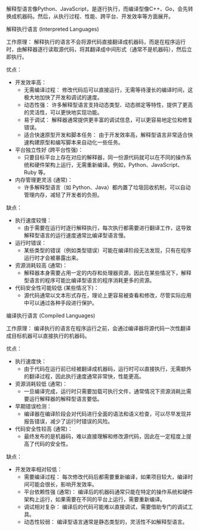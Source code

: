 解释型语言像Python、JavaScript，是逐行执行，而编译型像C++、Go，会先转换成机器码。然后，从执行过程、性能、跨平台、开发效率等方面展开。

解释执行语言 (Interpreted Languages)

工作原理： 解释执行的语言不会将源代码直接翻译成机器码，而是在程序运行时，由解释器逐行读取源代码，将其翻译成中间形式（通常不是机器码），然后立即执行。

优点：

- 开发效率高：
  - 无需编译过程： 修改代码后可以直接运行，无需等待漫长的编译时间，这极大地加快了开发和调试的速度。
  - 动态性强： 许多解释型语言支持动态类型、动态绑定等特性，提供了更高的灵活性，可以更快地实现功能。
  - 易于调试： 解释器通常提供更丰富的调试信息，可以更容易地定位和修复错误。
  - 适合快速原型开发和脚本任务： 由于开发效率高，解释型语言非常适合快速构建原型和编写脚本来自动化一些任务。
- 平台独立性好 (跨平台性强)：
  - 只要目标平台上存在对应的解释器，同一份源代码就可以在不同的操作系统和硬件架构上运行，无需重新编译。例如，Python、JavaScript、Ruby 等。
- 内存管理更灵活 (通常)：
  - 许多解释型语言（如 Python、Java）都内置了垃圾回收机制，可以自动管理内存，减轻了开发者的负担。

缺点：

- 执行速度较慢：
    - 由于需要在运行时逐行解释执行，每次执行都需要进行翻译工作，这导致解释型语言的运行速度通常比编译型语言慢。
- 运行时错误：
    - 某些类型的错误（例如类型错误）可能在编译阶段无法发现，只有在程序运行时才会被暴露出来。
- 资源消耗较高 (通常)：
    - 解释器本身需要占用一定的内存和处理器资源，因此在某些情况下，解释型语言的程序可能比编译型语言的程序消耗更多的资源。
- 代码安全性可能较低 (某些情况下)：
    - 源代码通常以文本形式存在，理论上更容易被查看和修改，尽管实际应用中可以通过各种手段进行保护。

编译执行语言 (Compiled Languages)

工作原理： 编译执行的语言在程序运行之前，会通过编译器将源代码一次性翻译成目标机器可以直接执行的机器码。

优点：

- 执行速度快：
    - 由于代码在运行前已经被翻译成机器码，运行时可以直接执行，无需额外的翻译过程，因此执行速度通常非常快，性能更高。
- 资源消耗较低 (通常)：
    - 一旦编译完成，运行时只需要加载可执行文件，通常情况下资源消耗比需要运行解释器的解释型语言要低。
- 早期错误检测：
    - 编译器在编译阶段会对代码进行全面的语法和语义检查，可以尽早发现并报告错误，减少了运行时错误的风险。
- 代码安全性较高 (通常)：
    - 最终发布的是机器码，难以直接理解和修改源代码，因此在一定程度上提高了代码的安全性。

缺点：

- 开发效率相对较低：
    - 需要编译过程： 每次修改代码后都需要重新编译，如果项目较大，编译时间可能会很长，影响开发效率。
    - 平台依赖性强 (通常)：
     编译后的机器码通常只能在特定的操作系统和硬件架构上运行，如果需要在不同的平台上运行，需要重新编译。
    - 调试相对复杂： 编译后的代码可能难以直接调试，需要借助专门的调试工具。
    - 动态性较弱： 编译型语言通常是静态类型的，灵活性不如解释型语言。